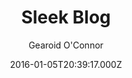 ---
title: Sleek Blog
github: https://github.com/bawn92/sleek_blog
demo: https://www.gearoidoconnor.ie/
author: Gearoid O'Connor
ssg:
  - Jekyll
cms:
  - No Cms
date: 2016-01-05T20:39:17.000Z
github_branch: master
description: A Empty template blog
stale: true
---
